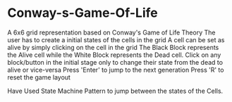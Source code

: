 # Conway-s-Game-Of-Life
A 6x6 grid representation based on Conway's Game of Life Theory
The user has to create a initial states of the cells in the grid
A cell can be set as alive by simply clicking on the cell in the grid
The Black Block represents the Alive cell while the White Block represents the Dead cell.
Click on any block/button in the initial stage only to change their state from the dead to alive or vice-versa
Press 'Enter' to jump to the next generation
Press 'R' to reset the game layout

Have Used State Machine Pattern to jump between the states of the Cells.
